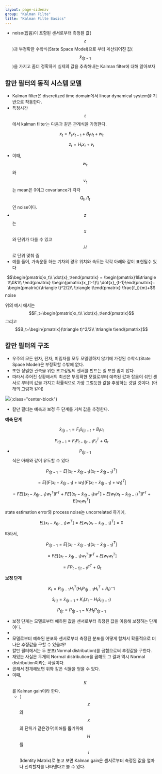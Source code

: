 ```yaml
---
layout: page-sidenav
group: "Kalman Filte"
title: "Kalman Filte Basics"
---
```


- noise(잡음)이 포함된 센서로부터 측정된 값($$z$$)과 부정확한 수학식(State Space Model)으로 부터 계산되어진 값($$\hat{x}_{t\vert t-1}$$)을 가지고 좀더 정확하게 실제의 값을 추측해내는 Kalman filter에 대해 알아보자

칼만 필터의 동적 시스템 모델
------------------------

- Kalman filter은 discretized time domain에서 linear dynamical system을 기반으로 작동한다.
- 특정시간 $$t$$에서 kalman filter는 다음과 같은 관계식을 가정한다.

$$x_t=F_tx_{t-1}+B_tu_t+w_t$$

$$z_t=H_tx_t+v_t$$

- 이때, $$w_t$$와 $$v_t$$는 mean은 0이고 covariance가 각각 $$Q_t,R_t$$인 noise이다.
- $$z$$는 $$x$$와 단위가 다를 수 있고 $$H$$로 단위 맞춰 줌
- 예를 들어, 가속운동 하는 기차의 경우 위치와 속도는 각각 아래와 같이 표현될수 있다

$$\begin{pmatrix}x_t\\ \dot{x}_t\end{pmatrix} =
\begin{pmatrix}1&\triangle t\\0&1\\ \end{pmatrix}
\begin{pmatrix}x_{t-1}\\ \dot{x}_{t-1}\end{pmatrix}+
\begin{pmatrix}(\triangle t)^2/2\\ \triangle t\end{pmatrix}
\frac{f_t}{m}+$$noise

위의 예시 에서는 $$F_t=\begin{pmatrix}x_t\\ \dot{x}_t\end{pmatrix}$$ 그리고 $$B_t=\begin{pmatrix}(\triangle t)^2/2\\ \triangle t\end{pmatrix}$$

칼만 필터의 구조
--------------

- 우주의 모든 원자, 전자, 미립자를 모두 모델링하지 않기에 가정된 수학식(State Space Model)은 부정확할 수밖에 없다. 
- 또한 정밀한 관측을 위한 초고정밀의 센서를 만드는 일 또한 쉽지 않다.
- 따라서 주어진 상황에서의 최선은 부정확한 모델로부터 예측된 값과 잡음이 섞인 센서로 부터의 값을 가지고 
	확률적으로 가장 그럴듯한 값을 추정하는 것일 것이다. (아래의 그림과 같이)

![]({{site.baseurl}}/images/ml_study/kalman_filter/1.png){:class="center-block"}

- 칼만 필터는 예측과 보정 두 단계를 거쳐 값을 추정한다.

**예측 단계**

$$\hat{x}_{t\vert t-1}=F_t\hat{x}_{t\vert t-1}+B_tu_t$$

$$P_{t\vert t-1}=F_tP_{t-1\vert t-1}F_t^T+Q_t$$

- $$P_{t\vert t-1}$$ 식은 아래와 같이 유도할 수 있다 

$$P_{t\vert t-1}=E[(x_t-\hat{x}_{t\vert t-1})(x_t-\hat{x}_{t\vert t-1})^T]$$

$$=E[(F(x_t-\hat{x}_{t\vert t-1})+w_t)(F(x_t-\hat{x}_{t\vert t-1})+w_t)^T]$$

$$=FE[(x_t-\hat{x}_{t\vert t-1})w_t^T]F^T+FE[(x_t-\hat{x}_{t\vert t-1})w^T]+E[w_t(x_t-\hat{x}_{t\vert t-1})^T]F^T+E[w_tw_t^T]$$

state estimation error와 process noise는 uncorrelated 하기에,

$$E[(x_t-\hat{x}_{t\vert t-1})w^T]=E[w_t(x_t-\hat{x}_{t\vert t-1})^T]=0$$

따라서,

$$P_{t\vert t-1}=E[(x_t-\hat{x}_{t\vert t-1})(x_t-\hat{x}_{t\vert t-1})^T]$$

$$=FE[(x_t-\hat{x}_{t\vert t-1})w_t^T]F^T+E[w_tw_t^T]$$

$$=FP_{t-1\vert t-1}F^T+Q_t$$

**보정 단계**

$$K_t=P_{t|t-1}H_t^T(H_tP_{t|t-1}H_t^T+R_t)^-1$$

$$\hat{x}_{t|t}=\hat{x}_{t|t-1}+K_t(z_t-H_t\hat{x}_{t|t-1})$$

$$P_{t|t}=P_{t|t-1}-K_tH_tP_{t|t-1}$$

- 보정 단계는 모델로부터 예측된 값을 센서로부터 측정된 값을 이용해 보정하는 단계이다.
- 
- 모델로부터 예측된 분포와 센서로부터 측정된 분포를 어떻게 합쳐서 확률적으로 더 나은 추정값을 구할 수 있을까?
- 칼만 필터에서는 두 분포(Normal distribution)를 곱함으로써 추정값을 구한다.
- 재밌는 사실은 두개의 Normal distribution을 곱해도 그 결과 역시 Normal distribution이라는 사실이다.
- 곱해서 전개해보면 위와 같은 식들을 얻을 수 있다.
- 이때, $$K$$를 Kalman gain이라 한다.
	- ($$z$$와 $$x$$의 단위가 같은경우)이해를 돕기위해 $$H$$를 $$I$$ (Identity Matrix)로 놓고 보면 Kalman gain은 센서로부터 측정된 값을 얼마나 신뢰할지를 나타낸다고 볼 수 있다.



